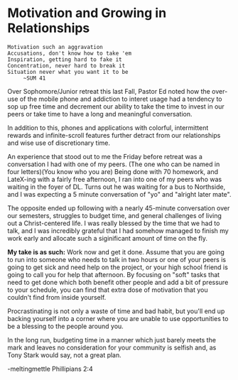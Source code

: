 # Motivation and Growing in Relationships 

    Motivation such an aggravation
    Accusations, don't know how to take 'em
    Inspiration, getting hard to fake it
    Concentration, never hard to break it
    Situation never what you want it to be
         ~SUM 41

Over Sophomore/Junior retreat this last Fall, Pastor Ed noted how the over-use of the mobile phone and addiction to interet usage 
had a tendency to sop up free time and decrement our ability to take the time to invest in our peers or take time to have 
a long and meaningful conversation. 

In addition to this, phones and applications with colorful, intermittent rewards and infinite-scroll features further detract from 
our relationships and wise use of discretionary time.  


An experience that stood out to me the Friday before retreat was a conversation I had with one of my peers. (The one who can be named in four letters)(You know who you are)
Being done with 70 homework, and LateX-ing with a fairly free afternoon, I ran into one of my peers who was waiting in the foyer of DL.  Turns out he was waiting for a bus to Northside, and I was expecting a 5 minute conversation of "yo" and "alright later mate".

The opposite ended up following with a nearly 45-minute conversation over our semesters, struggles to budget time, and general challenges of living out a Christ-centered life. I was really blessed by the time that we had to talk, and I was incredibly grateful that I had somehow managed to finish my work early and allocate such a siginificant amount of time on the fly.  


**My take is as such:**
Work now and get it done.  Assume that you are going to run into someone who needs to talk in two hours or one of your peers is going to get sick and need help on the project, or your high school friend is going to call you for help that afternoon. 
By focusing on "soft" tasks that need to get done which both benefit other people and add a bit of pressure to your schedule,
you can find that extra dose of motivation that you couldn't find from inside yourself. 


Procrastinating is not only a waste of time and bad habit, but you'll end up backing yourself into a corner where you are unable to use opportunities to be a blessing to the people around you.  

In the long run, budgeting time in a manner which just barely meets the mark and leaves no consideration for your community is selfish and, as Tony Stark would say, not a great plan. 



-meltingmettle
Phillipians 2:4
